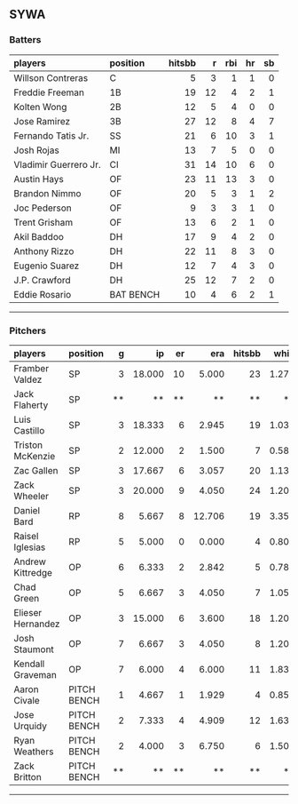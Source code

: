 ## SYWA

### Batters

 
|players               |position  | hitsbb|  r| rbi| hr| sb| 
|:---------------------|:---------|------:|--:|---:|--:|--:| 
|Willson Contreras     |C         |      5|  3|   1|  1|  0| 
|Freddie Freeman       |1B        |     19| 12|   4|  2|  1| 
|Kolten Wong           |2B        |     12|  5|   4|  0|  0| 
|Jose Ramirez          |3B        |     27| 12|   8|  4|  7| 
|Fernando Tatis Jr.    |SS        |     21|  6|  10|  3|  1| 
|Josh Rojas            |MI        |     13|  7|   5|  0|  0| 
|Vladimir Guerrero Jr. |CI        |     31| 14|  10|  6|  0| 
|Austin Hays           |OF        |     23| 11|  13|  3|  0| 
|Brandon Nimmo         |OF        |     20|  5|   3|  1|  2| 
|Joc Pederson          |OF        |      9|  3|   3|  1|  0| 
|Trent Grisham         |OF        |     13|  6|   2|  1|  0| 
|Akil Baddoo           |DH        |     17|  9|   4|  2|  0| 
|Anthony Rizzo         |DH        |     22| 11|   8|  3|  0| 
|Eugenio Suarez        |DH        |     12|  7|   4|  3|  0| 
|J.P. Crawford         |DH        |     25| 12|   7|  2|  0| 
|Eddie Rosario         |BAT BENCH |     10|  4|   6|  2|  1| 


* * *

### Pitchers

 
|players           |position    |  g|     ip| er|    era| hitsbb|  whip| so|  w| sv| 
|:-----------------|:-----------|--:|------:|--:|------:|------:|-----:|--:|--:|--:| 
|Framber Valdez    |SP          |  3| 18.000| 10|  5.000|     23| 1.278| 17|  2|  0| 
|Jack Flaherty     |SP          | **|     **| **|     **|     **|    **| **| **| **| 
|Luis Castillo     |SP          |  3| 18.333|  6|  2.945|     19| 1.036| 21|  0|  0| 
|Triston McKenzie  |SP          |  2| 12.000|  2|  1.500|      7| 0.583| 13|  1|  0| 
|Zac Gallen        |SP          |  3| 17.667|  6|  3.057|     20| 1.132| 18|  1|  0| 
|Zack Wheeler      |SP          |  3| 20.000|  9|  4.050|     24| 1.200| 23|  2|  0| 
|Daniel Bard       |RP          |  8|  5.667|  8| 12.706|     19| 3.353|  8|  0|  0| 
|Raisel Iglesias   |RP          |  5|  5.000|  0|  0.000|      4| 0.800|  8|  0|  3| 
|Andrew Kittredge  |OP          |  6|  6.333|  2|  2.842|      5| 0.789|  8|  0|  3| 
|Chad Green        |OP          |  5|  6.667|  3|  4.050|      7| 1.050|  9|  0|  0| 
|Elieser Hernandez |OP          |  3| 15.000|  6|  3.600|     18| 1.200| 14|  1|  0| 
|Josh Staumont     |OP          |  7|  6.667|  3|  4.050|      8| 1.200| 10|  1|  0| 
|Kendall Graveman  |OP          |  7|  6.000|  4|  6.000|     11| 1.833|  6|  1|  0| 
|Aaron Civale      |PITCH BENCH |  1|  4.667|  1|  1.929|      4| 0.857|  6|  0|  0| 
|Jose Urquidy      |PITCH BENCH |  2|  7.333|  4|  4.909|     12| 1.636|  6|  0|  0| 
|Ryan Weathers     |PITCH BENCH |  2|  4.000|  3|  6.750|      6| 1.500|  2|  0|  0| 
|Zack Britton      |PITCH BENCH | **|     **| **|     **|     **|    **| **| **| **| 


* * *


